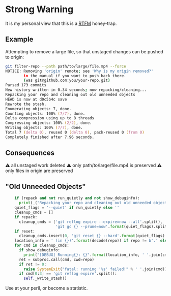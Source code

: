 # Strong Warning

It is my personal view that this is a [RTFM](https://en.wikipedia.org/wiki/RTFM) honey-trap.

## Example

Attempting to remove a large file, so that unstaged changes can be pushed to origin:

```zsh
git filter-repo --path path/to/large/file.mp4 --force
NOTICE: Removing 'origin' remote; see 'Why is my origin removed?'
        in the manual if you want to push back there.
        (was git@github.com:you/your-repo.git)
Parsed 173 commits
New history written in 0.34 seconds; now repacking/cleaning...
Repacking your repo and cleaning out old unneeded objects
HEAD is now at d0c5b4c save
Rewrote the stash.
Enumerating objects: 7, done.
Counting objects: 100% (7/7), done.
Delta compression using up to 8 threads
Compressing objects: 100% (2/2), done.
Writing objects: 100% (7/7), done.
Total 7 (delta 0), reused 0 (delta 0), pack-reused 0 (from 0)
Completely finished after 7.96 seconds.
```

## Consequences

⚠️ all unstaged work deleted
⚠️ only path/to/large/file.mp4 is preserved
⚠️ only files in origin are preserved

## "Old Unneeded Objects"

```python
    if (repack and not run_quietly and not show_debuginfo):
      print(_("Repacking your repo and cleaning out old unneeded objects"))
    quiet_flags = '--quiet' if run_quietly else ''
    cleanup_cmds = []
    if repack:
      cleanup_cmds = ['git reflog expire --expire=now --all'.split(),
                      'git gc {} --prune=now'.format(quiet_flags).split()]
    if reset:
      cleanup_cmds.insert(0, 'git reset {} --hard'.format(quiet_flags).split())
    location_info = ' (in {})'.format(decode(repo)) if repo != b'.' else ''
    for cmd in cleanup_cmds:
      if show_debuginfo:
        print("[DEBUG] Running{}: {}".format(location_info, ' '.join(cmd)))
      ret = subproc.call(cmd, cwd=repo)
      if ret != 0:
        raise SystemExit("fatal: running '%s' failed!" % ' '.join(cmd))
      if cmd[0:3] == 'git reflog expire'.split():
        self._write_stash()
```

Use at your peril, or become a statistic.
